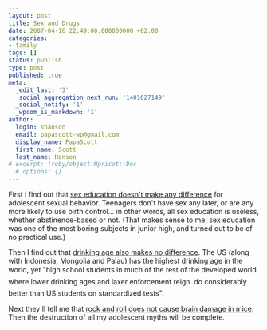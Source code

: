 ```yaml
---
layout: post
title: Sex and Drugs
date: 2007-04-16 22:49:00.000000000 +02:00
categories:
- family
tags: []
status: publish
type: post
published: true
meta:
  _edit_last: '3'
  _social_aggregation_next_run: '1401627149'
  _social_notify: '1'
  _wpcom_is_markdown: '1'
author:
  login: shanson
  email: papascott-wp@gmail.com
  display_name: PapaScott
  first_name: Scott
  last_name: Hanson
# excerpt: !ruby/object:Hpricot::Doc
  # options: {}
---
```

<p>First I find out that <a href="http://www.janegalt.net/archives/009761.html">sex education doesn't make any difference</a> for adolescent sexual behavior. Teenagers don't have sex any later, or are any more likely to use birth control... in other words, all sex education is useless, whether abstinence-based or not. (That makes sense to me, sex education was one of the most boring subjects in junior high, and turned out to be of no practical use.)</p>
<p>Then I find out that <a href="http://instapundit.com/archives2/004209.php">drinking age also makes no difference</a>. The US (along with Indonesia, Mongolia and Palau) has the highest drinking age in the world, yet "high school students in much of the rest of the developed world  where lower drinking ages and laxer enforcement reign  do considerably better than US students on standardized tests".</p>
<p>Next they'll tell me that <a href="http://imdb.com/title/tt0079813/">rock and roll does not cause brain damage in mice</a>. Then the destruction of all my adolescent myths will be complete.</p>
